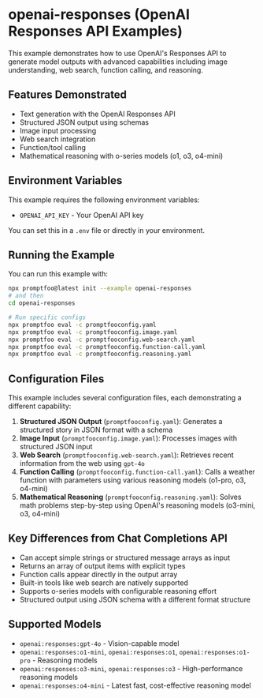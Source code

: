 # openai-responses (OpenAI Responses API Examples)

This example demonstrates how to use OpenAI's Responses API to generate model outputs with advanced capabilities including image understanding, web search, function calling, and reasoning.

## Features Demonstrated

- Text generation with the OpenAI Responses API
- Structured JSON output using schemas
- Image input processing
- Web search integration
- Function/tool calling
- Mathematical reasoning with o-series models (o1, o3, o4-mini)

## Environment Variables

This example requires the following environment variables:

- `OPENAI_API_KEY` - Your OpenAI API key

You can set this in a `.env` file or directly in your environment.

## Running the Example

You can run this example with:

```bash
npx promptfoo@latest init --example openai-responses
# and then
cd openai-responses

# Run specific configs
npx promptfoo eval -c promptfooconfig.yaml
npx promptfoo eval -c promptfooconfig.image.yaml
npx promptfoo eval -c promptfooconfig.web-search.yaml
npx promptfoo eval -c promptfooconfig.function-call.yaml
npx promptfoo eval -c promptfooconfig.reasoning.yaml
```

## Configuration Files

This example includes several configuration files, each demonstrating a different capability:

1. **Structured JSON Output** (`promptfooconfig.yaml`): Generates a structured story in JSON format with a schema
2. **Image Input** (`promptfooconfig.image.yaml`): Processes images with structured JSON input
3. **Web Search** (`promptfooconfig.web-search.yaml`): Retrieves recent information from the web using `gpt-4o`
4. **Function Calling** (`promptfooconfig.function-call.yaml`): Calls a weather function with parameters using various reasoning models (o1-pro, o3, o4-mini)
5. **Mathematical Reasoning** (`promptfooconfig.reasoning.yaml`): Solves math problems step-by-step using OpenAI's reasoning models (o3-mini, o3, o4-mini)

## Key Differences from Chat Completions API

- Can accept simple strings or structured message arrays as input
- Returns an array of output items with explicit types
- Function calls appear directly in the output array
- Built-in tools like web search are natively supported
- Supports o-series models with configurable reasoning effort
- Structured output using JSON schema with a different format structure

## Supported Models

- `openai:responses:gpt-4o` - Vision-capable model
- `openai:responses:o1-mini`, `openai:responses:o1`, `openai:responses:o1-pro` - Reasoning models
- `openai:responses:o3-mini`, `openai:responses:o3` - High-performance reasoning models
- `openai:responses:o4-mini` - Latest fast, cost-effective reasoning model

